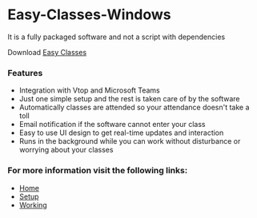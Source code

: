 # Easy-Classes-Windows
It is a fully packaged software and not a script with dependencies

Download [Easy Classes](#)

### Features
- Integration with Vtop and Microsoft Teams
- Just one simple setup and the rest is taken care of by the software
- Automatically classes are attended so your attendance doesn't take a toll
- Email notification if the software cannot enter your class
- Easy to use UI design to get real-time updates and interaction
- Runs in the background while you can work without disturbance or worrying about your classes

### For more information visit the following links:
- [Home](https://github.com/aryanchugh816/Easy-Classes-Windows/wiki)
- [Setup](https://github.com/aryanchugh816/Easy-Classes-Windows/wiki/Setup)
- [Working](https://github.com/aryanchugh816/Easy-Classes-Windows/wiki/Working)
